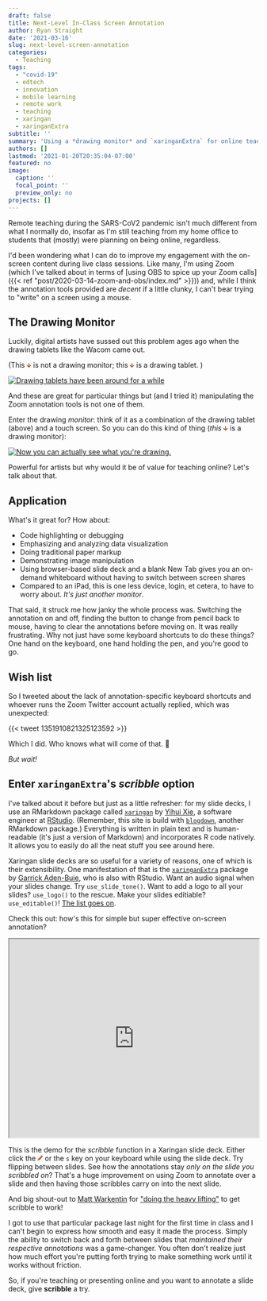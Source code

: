 ```yaml
---
draft: false
title: Next-Level In-Class Screen Annotation
author: Ryan Straight
date: '2021-03-16'
slug: next-level-screen-annotation
categories:
  - Teaching
tags:
  - "covid-19"
  - edtech
  - innovation
  - mobile learning
  - remote work
  - teaching
  - xaringan
  - xaringanExtra
subtitle: ''
summary: 'Using a *drawing monitor* and `xaringanExtra` for online teaching.'
authors: []
lastmod: '2021-01-20T20:35:04-07:00'
featured: no
image:
  caption: ''
  focal_point: ''
  preview_only: no
projects: []
---
```


Remote teaching during the SARS-CoV2 pandemic isn't much different from what I normally do, insofar as I'm still teaching from my home office to students that (mostly) were planning on being online, regardless.

I'd been wondering what I can do to improve my engagement with the on-screen content during live class sessions. Like many, I'm using Zoom (which I've talked about in terms of [using OBS to spice up your Zoom calls]({{< ref "post/2020-03-14-zoom-and-obs/index.md" >}})) and, while I think the annotation tools provided are *decent* if a little clunky, I can't bear trying to "write" on a screen using a mouse.

## The Drawing Monitor

Luckily, digital artists have sussed out this problem ages ago when the drawing tablets like the Wacom came out.

(This  <svg xmlns="http://www.w3.org/2000/svg" viewBox="0 0 448 512" class="rfa" style="height:0.75em;fill:Sienna;position:relative;"><path d="M413.1 222.5l22.2 22.2c9.4 9.4 9.4 24.6 0 33.9L241 473c-9.4 9.4-24.6 9.4-33.9 0L12.7 278.6c-9.4-9.4-9.4-24.6 0-33.9l22.2-22.2c9.5-9.5 25-9.3 34.3.4L184 343.4V56c0-13.3 10.7-24 24-24h32c13.3 0 24 10.7 24 24v287.4l114.8-120.5c9.3-9.8 24.8-10 34.3-.4z"/></svg> is not a drawing monitor; this  <svg xmlns="http://www.w3.org/2000/svg" viewBox="0 0 448 512" class="rfa" style="height:0.75em;fill:Sienna;position:relative;"><path d="M413.1 222.5l22.2 22.2c9.4 9.4 9.4 24.6 0 33.9L241 473c-9.4 9.4-24.6 9.4-33.9 0L12.7 278.6c-9.4-9.4-9.4-24.6 0-33.9l22.2-22.2c9.5-9.5 25-9.3 34.3.4L184 343.4V56c0-13.3 10.7-24 24-24h32c13.3 0 24 10.7 24 24v287.4l114.8-120.5c9.3-9.8 24.8-10 34.3-.4z"/></svg> is a drawing tablet. )

[![Drawing tablets have been around for a while](https://www.bhphotovideo.com/images/images2500x2500/wacom_pth451_intuos_pro_professional_pen_1002452.jpg)](https://www.bhphotovideo.com/c/replacement_for/1002452-REG/wacom_pth451_intuos_pro_professional_pen.html)

And these are great for particular things but (and I tried it) manipulating the Zoom annotation tools is not one of them.

Enter the drawing *monitor*: think of it as a combination of the drawing tablet (above) and a touch screen. So you can do this kind of thing (_this_ <svg xmlns="http://www.w3.org/2000/svg" viewBox="0 0 448 512" class="rfa" style="height:0.75em;fill:Sienna;position:relative;"><path d="M413.1 222.5l22.2 22.2c9.4 9.4 9.4 24.6 0 33.9L241 473c-9.4 9.4-24.6 9.4-33.9 0L12.7 278.6c-9.4-9.4-9.4-24.6 0-33.9l22.2-22.2c9.5-9.5 25-9.3 34.3.4L184 343.4V56c0-13.3 10.7-24 24-24h32c13.3 0 24 10.7 24 24v287.4l114.8-120.5c9.3-9.8 24.8-10 34.3-.4z"/></svg> is a drawing monitor):

[![Now you can actually see what you're drawing.](https://media.giphy.com/media/lWdulVJxM5iDP9C4lg/giphy.gif)](https://gph.is/g/aQq2VBA)

Powerful for artists but why would it be of value for teaching online? Let's talk about that.

## Application

What's it great for? How about:

+ Code highlighting or debugging
+ Emphasizing and analyzing data visualization
+ Doing traditional paper markup
+ Demonstrating image manipulation
+ Using browser-based slide deck and a blank New Tab gives you an on-demand whiteboard without having to switch between screen shares
+ Compared to an iPad, this is one less device, login, et cetera, to have to worry about. _It's just another monitor_.

That said, it struck me how janky the whole process was. Switching the annotation on and off, finding the button to change from pencil back to mouse, having to clear the annotations before moving on. It was really frustrating. Why not just have some keyboard shortcuts to do these things? One hand on the keyboard, one hand holding the pen, and you're good to go.

## Wish list

So I tweeted about the lack of annotation-specific keyboard shortcuts and whoever runs the Zoom Twitter account actually replied, which was unexpected:

{{< tweet 1351910821325123592 >}}

Which I did. Who knows what will come of that. 🤷

_But wait!_

## Enter `xaringanExtra`'s _scribble_ option

I've talked about it before but just as a little refresher: for my slide decks, I use an RMarkdown package called [`xaringan`](https://github.com/yihui/xaringan) by [Yihui Xie](https://yihui.org/), a software engineer at [RStudio](https://rstudio.com). (Remember, this site is build with [`blogdown`](https://bookdown.org/yihui/blogdown/), another RMarkdown package.) Everything is written in plain text and is human-readable (it's just a version of Markdown) and incorporates R code natively. It allows you to easily do all the neat stuff you see around here.

Xaringan slide decks are so useful for a variety of reasons, one of which is their extensibility. One manifestation of that is the [`xaringanExtra`](https://pkg.garrickadenbuie.com/xaringanExtra/#/) package by [Garrick Aden-Buie](https://garrickadenbuie.com/), who is also with RStudio. Want an audio signal when your slides change. Try `use_slide_tone()`. Want to add a logo to all your slides? `use_logo()` to the rescue. Make your slides editiable? `use_editable()`! [The list goes on](https://pkg.garrickadenbuie.com/xaringanExtra/#/README?id=xaringanextra).

Check this out: how's this for simple but super effective on-screen annotation?

<iframe src="https://pkg.garrickadenbuie.com/xaringanExtra/scribble/" width="100%" height="400px"></iframe>

This is the demo for the _scribble_ function in a Xaringan slide deck. Either click the <svg xmlns="http://www.w3.org/2000/svg" viewBox="0 0 512 512" class="rfa" style="height:0.75em;fill:Sienna;position:relative;"><path d="M497.9 142.1l-46.1 46.1c-4.7 4.7-12.3 4.7-17 0l-111-111c-4.7-4.7-4.7-12.3 0-17l46.1-46.1c18.7-18.7 49.1-18.7 67.9 0l60.1 60.1c18.8 18.7 18.8 49.1 0 67.9zM284.2 99.8L21.6 362.4.4 483.9c-2.9 16.4 11.4 30.6 27.8 27.8l121.5-21.3 262.6-262.6c4.7-4.7 4.7-12.3 0-17l-111-111c-4.8-4.7-12.4-4.7-17.1 0zM124.1 339.9c-5.5-5.5-5.5-14.3 0-19.8l154-154c5.5-5.5 14.3-5.5 19.8 0s5.5 14.3 0 19.8l-154 154c-5.5 5.5-14.3 5.5-19.8 0zM88 424h48v36.3l-64.5 11.3-31.1-31.1L51.7 376H88v48z"/></svg> or the `s` key on your keyboard while using the slide deck. Try flipping between slides. See how the annotations stay _only on the slide you scribbled on_? That's a huge improvement on using Zoom to annotate over a slide and then having those scribbles carry on into the next slide.

And big shout-out to [Matt Warkentin](https://github.com/mattwarkentin) for ["doing the heavy lifting"](https://twitter.com/grrrck/status/1371872765054230534) to get scribble to work!

I got to use that particular package last night for the first time in class and I can't begin to express how smooth and easy it made the process. Simply the ability to switch back and forth between slides that _maintained their respective annotations_ was a game-changer. You often don't realize just how much effort you're putting forth trying to make something work until it works without friction.

So, if you're teaching or presenting online and you want to annotate a slide deck, give **scribble** a try.
